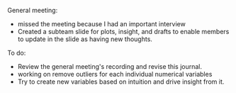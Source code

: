 General meeting:

- missed the meeting because I had an important interview
- Created a subteam slide for plots, insight, and drafts to enable members to update in the slide as having new thoughts.

To do:

- Review the general meeting's recording and revise this journal.
- working on remove outliers for each individual numerical variables
- Try to create new variables based on intuition and drive insight from it.
